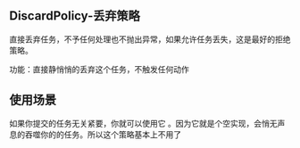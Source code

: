 ## DiscardPolicy-丢弃策略

直接丢弃任务，不予任何处理也不抛出异常，如果允许任务丢失，这是最好的拒绝策略。

功能：直接静悄悄的丢弃这个任务，不触发任何动作

## 使用场景

如果你提交的任务无关紧要，你就可以使用它 。因为它就是个空实现，会悄无声息的吞噬你的的任务。所以这个策略基本上不用了